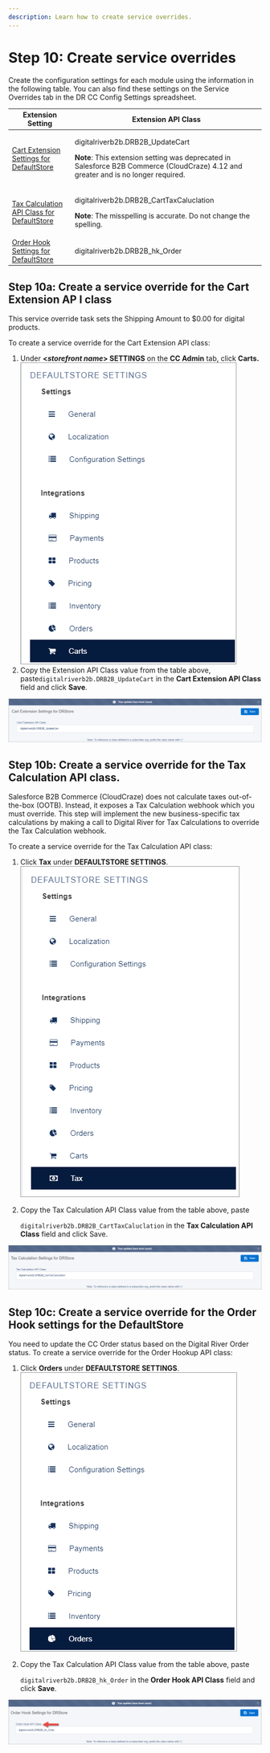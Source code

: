```yaml
---
description: Learn how to create service overrides.
---
```


# Step 10: Create service overrides

Create the configuration settings for each module using the information in the following table. You can also find these settings on the Service Overrides tab in the DR CC Config Settings spreadsheet.

| Extension Setting                                                                                                                                               | Extension API Class                                                                                                                                                                            |
| --------------------------------------------------------------------------------------------------------------------------------------------------------------- | ---------------------------------------------------------------------------------------------------------------------------------------------------------------------------------------------- |
| [Cart Extension Settings for DefaultStore](step-10-create-service-overrides.md#step-10a-create-a-service-override-for-the-cart-extension-api-class)             | <p>digitalriverb2b.DRB2B_UpdateCart</p><p><strong>Note</strong>: This extension setting was deprecated in Salesforce B2B Commerce (CloudCraze) 4.12 and greater and is no longer required.</p> |
| [Tax Calculation API Class for DefaultStore](step-10-create-service-overrides.md#step-10b-create-a-service-override-for-the-tax-calculation-api-class)          | <p>digitalriverb2b.DRB2B_CartTaxCaluclation</p><p></p><p><strong>Note</strong>: The misspelling is accurate. Do not change the spelling.</p>                                                   |
| [Order Hook Settings for DefaultStore](step-10-create-service-overrides.md#step-10c-create-a-service-override-for-the-order-hook-settings-for-the-defaultstore) | digitalriverb2b.DRB2B\_hk\_Order                                                                                                                                                               |

## Step 10a: Create a service override for the Cart Extension AP I class <a href="#step-10a-create-a-service-override-for-the-cart-extension-api-class" id="step-10a-create-a-service-override-for-the-cart-extension-api-class"></a>

This service override task sets the Shipping Amount to $0.00 for digital products.

To create a service override for the Cart Extension API class:

1. Under **<**_**storefront name**_**> SETTINGS** on the **CC Admin** tab, click **Carts.**\
   ![](../.gitbook/assets/Carts.png)
2. Copy the Extension API Class value from the table above, paste`digitalriverb2b.DRB2B_UpdateCart` in the **Cart Extension API Class** field and click **Save**.

![](../.gitbook/assets/Cart-Extension-Settings.png)

## Step 10b: Create a service override for the Tax Calculation API class. <a href="#step-10b-create-a-service-override-for-the-tax-calculation-api-class" id="step-10b-create-a-service-override-for-the-tax-calculation-api-class"></a>

Salesforce B2B Commerce (CloudCraze) does not calculate taxes out-of-the-box (OOTB). Instead, it exposes a Tax Calculation webhook which you must override. This step will implement the new business-specific tax calculations by making a call to Digital River for Tax Calculations to override the Tax Calculation webhook.

To create a service override for the Tax Calculation API class:

1. Click **Tax** under **DEFAULTSTORE SETTINGS**. \
   ![](../.gitbook/assets/Tax.png)
2.  Copy the Tax Calculation API Class value from the table above, paste

    &#x20;`digitalriverb2b.DRB2B_CartTaxCaluclation` in the **Tax Calculation API Class** field and click Save.

![](../.gitbook/assets/Tax-Calculation-Settings.png)

## Step 10c: Create a service override for the Order Hook settings for the DefaultStore <a href="#step-10c-create-a-service-override-for-the-order-hook-settings-for-the-defaultstore" id="step-10c-create-a-service-override-for-the-order-hook-settings-for-the-defaultstore"></a>

You need to update the CC Order status based on the Digital River Order status. To create a service override for the Order Hookup API class:

1. Click **Orders** under **DEFAULTSTORE SETTINGS**. \
   ![](../.gitbook/assets/Orders.png)
2.  Copy the Tax Calculation API Class value from the table above, paste

    &#x20;`digitalriverb2b.DRB2B_hk_Order` in the **Order Hook API Class** field and click **Save**.

![](../.gitbook/assets/Order-Hook-API-Class.png)
